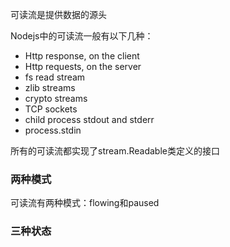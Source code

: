 可读流是提供数据的源头

Nodejs中的可读流一般有以下几种：

- Http response, on the client
- Http requests, on the server
- fs read stream
- zlib streams
- crypto streams
- TCP sockets
- child process stdout and stderr
- process.stdin

所有的可读流都实现了stream.Readable类定义的接口

### 两种模式
可读流有两种模式：flowing和paused
### 三种状态